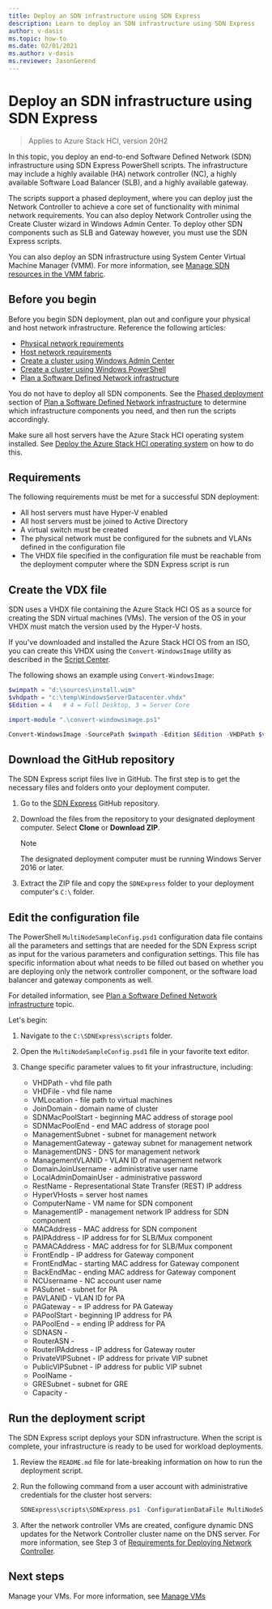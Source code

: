 ```yaml
--- 
title: Deploy an SDN infrastructure using SDN Express
description: Learn to deploy an SDN infrastructure using SDN Express
author: v-dasis 
ms.topic: how-to 
ms.date: 02/01/2021
ms.author: v-dasis 
ms.reviewer: JasonGerend 
---
```


# Deploy an SDN infrastructure using SDN Express

> Applies to Azure Stack HCI, version 20H2

In this topic, you deploy an end-to-end Software Defined Network (SDN) infrastructure using SDN Express PowerShell scripts. The infrastructure may include a highly available (HA) network controller (NC), a highly available Software Load Balancer (SLB), and a highly available gateway.  

The scripts support a phased deployment, where you can deploy just the Network Controller to achieve a core set of functionality with minimal network requirements. You can also deploy Network Controller using the Create Cluster wizard in Windows Admin Center. To deploy other SDN components such as SLB and Gateway however, you must use the SDN Express scripts.

You can also deploy an SDN infrastructure using System Center Virtual Machine Manager (VMM). For more information, see [Manage SDN resources in the VMM fabric](/system-center/vmm/network-sdn).

## Before you begin

Before you begin SDN deployment, plan out and configure your physical and host network infrastructure. Reference the following articles:

- [Physical network requirements](../concepts/physical-network-requirements.md)
- [Host network requirements](../concepts/host-network-requirements.md)
- [Create a cluster using Windows Admin Center](../deploy/create-cluster.md)
- [Create a cluster using Windows PowerShell](../deploy/create-cluster-powershell.md)
- [Plan a Software Defined Network infrastructure](../concepts/plan-software-defined-networking-infrastructure.md)

You do not have to deploy all SDN components. See the [Phased deployment](../concepts/plan-software-defined-networking-infrastructure.md#phased-deployment) section of [Plan a Software Defined Network infrastructure](../concepts/plan-software-defined-networking-infrastructure.md) to determine which infrastructure components you need, and then run the scripts accordingly.

Make sure all host servers have the Azure Stack HCI operating system installed. See [Deploy the Azure Stack HCI operating system](../deploy/operating-system.md) on how to do this.

## Requirements

The following requirements must be met for a successful SDN deployment:

- All host servers must have Hyper-V enabled
- All host servers must be joined to Active Directory
- A virtual switch must be created
- The physical network must be configured for the subnets and VLANs defined in the configuration file
- The VHDX file specified in the configuration file must be reachable from the deployment computer where the SDN Express script is run

## Create the VDX file

SDN uses a VHDX file containing the Azure Stack HCI OS as a source for creating the SDN virtual machines (VMs). The version of the OS in your VHDX must match the version used by the Hyper-V hosts.

If you've downloaded and installed the Azure Stack HCI OS from an ISO, you can create this VHDX using the `Convert-WindowsImage` utility as described in the [Script Center](https://gallery.technet.microsoft.com/scriptcenter/Convert-WindowsImageps1-0fe23a8f).

The following shows an example using `Convert-WindowsImage`:

 ```powershell
$wimpath = "d:\sources\install.wim"
$vhdpath = "c:\temp\WindowsServerDatacenter.vhdx"
$Edition = 4   # 4 = Full Desktop, 3 = Server Core

import-module ".\convert-windowsimage.ps1"

Convert-WindowsImage -SourcePath $wimpath -Edition $Edition -VHDPath $vhdpath -SizeBytes 500GB -DiskLayout UEFI
```

## Download the GitHub repository

The SDN Express script files live in GitHub. The first step is to get the necessary files and folders onto your deployment computer.

1. Go to the [SDN Express](https://github.com/microsoft/SDN) GitHub repository.

1. Download the files from the repository to your designated deployment computer. Select **Clone** or **Download ZIP**.

    > [!NOTE]
    > The designated deployment computer must be running Windows Server 2016 or later.

1. Extract the ZIP file and copy the `SDNExpress` folder to your deployment computer's `C:\` folder.

## Edit the configuration file

The PowerShell `MultiNodeSampleConfig.psd1` configuration data file contains all the parameters and settings that are needed for the SDN Express script as input for the various parameters and configuration settings. This file has specific information about what needs to be filled out based on whether you are deploying only the network controller component, or the software load balancer and gateway components as well.

For detailed information, see [Plan a Software Defined Network infrastructure](../concepts/plan-software-defined-networking-infrastructure.md) topic.

Let's begin:

1. Navigate to the `C:\SDNExpress\scripts` folder.

1. Open the `MultiNodeSampleConfig.psd1` file in your favorite text editor.

1. Change specific parameter values to fit your infrastructure, including:

    - VHDPath - vhd file path
    - VHDFile - vhd file name
    - VMLocation - file path to virtual machines
    - JoinDomain - domain name of cluster
    - SDNMacPoolStart - beginning MAC address of storage pool
    - SDNMacPoolEnd -  end MAC address of storage pool
    - ManagementSubnet - subnet for management network
    - ManagementGateway - gateway subnet for management network
    - ManagementDNS - DNS for management network
    - ManagementVLANID - VLAN ID of management network
    - DomainJoinUsername - administrative user name
    - LocalAdminDomainUser - administrative password
    - RestName - Representational State Transfer (REST) IP address
    - HyperVHosts = server host names
    - ComputerName - VM name for SDN component
    - ManagementIP - management network IP address for SDN component
    - MACAddress - MAC address for SDN component
    - PAIPAddress - IP address for for SLB/Mux component
    - PAMACAddress - MAC address for for SLB/Mux component
    - FrontEndIp - IP address for Gateway component
    - FrontEndMac - starting MAC address for Gateway component
    - BackEndMac - ending MAC address for Gateway component
    - NCUsername -  NC account user name
    - PASubnet -  subnet for PA
    - PAVLANID - VLAN ID for PA
    - PAGateway - = IP address for PA Gateway
    - PAPoolStart - beginning IP address for PA
    - PAPoolEnd - = ending IP address for PA  
    - SDNASN - 
    - RouterASN - 
    - RouterIPAddress - IP address for Gateway router
    - PrivateVIPSubnet -  IP address for private VIP subnet
    - PublicVIPSubnet -  IP address for public VIP subnet
    - PoolName - 
    - GRESubnet -  subnet for GRE
    - Capacity - 

## Run the deployment script

The SDN Express script deploys your SDN infrastructure. When the script is complete, your infrastructure is ready to be used for workload deployments.

1. Review the `README.md` file for late-breaking information on how to run the deployment script.  

1. Run the following command from a user account with administrative credentials for the cluster host servers:

    ```powershell
    SDNExpress\scripts\SDNExpress.ps1 -ConfigurationDataFile MultiNodeSampleConfig.psd1 -Verbose
    ```

1. After the network controller VMs are created, configure dynamic DNS updates for the Network Controller cluster name on the DNS server. For more information, see Step 3 of [Requirements for Deploying Network Controller](/windows-server/networking/sdn/plan/installation-and-preparation-requirements-for-deploying-network-controller#step-3-configure-dynamic-dns-registration-for-network-controller).

## Next steps

Manage your VMs. For more information, see [Manage VMs](../manage/vm.md)